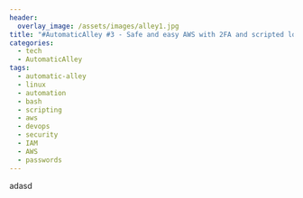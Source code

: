 ```yaml
---
header:
  overlay_image: /assets/images/alley1.jpg
title: "#AutomaticAlley #3 - Safe and easy AWS with 2FA and scripted login"
categories:
  - tech
  - AutomaticAlley
tags:
  - automatic-alley
  - linux
  - automation
  - bash
  - scripting
  - aws
  - devops
  - security
  - IAM
  - AWS
  - passwords
---
```

adasd

[blog]: https://dev.to/matrixersp/how-to-use-fzf-with-ripgrep-to-selectively-ignore-vcs-files-4e27
